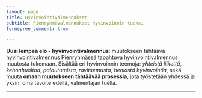 ```yaml
---
layout: page
title: Hyvinvointivalmennukset
subtitle: Pienryhmävalmennukset hyvinvoinnin tueksi
formspree_comment: true

---
```

**Uusi lempeä elo - hyvinvointivalmennus**: muutokseen tähtäävä hyvinvointivalmennus Pienryhmässä tapahtuva hyvinvointivalmennus muutosta tukemaan. Sisältää eri hyvinvoinnin teemoja: _yhteistä liikettä_, _kehonhuoltoa_, _palautumista_, _ravitsemusta_, _henkistä hyvinvointia_, sekä muuta **omaan muutokseen tähtäävää prosessia**, jota työstetään yhdessä ja yksin: oma tavoite edellä, valmentajan tuella.

***